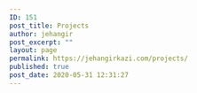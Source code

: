 ```yaml
---
ID: 151
post_title: Projects
author: jehangir
post_excerpt: ""
layout: page
permalink: https://jehangirkazi.com/projects/
published: true
post_date: 2020-05-31 12:31:27
---
```

<!-- wp:latest-posts {"categories":"7","postsToShow":10,"displayPostContent":true,"excerptLength":65,"displayPostDate":true,"postLayout":"grid","columns":2,"displayFeaturedImage":true,"featuredImageAlign":"left"} /-->